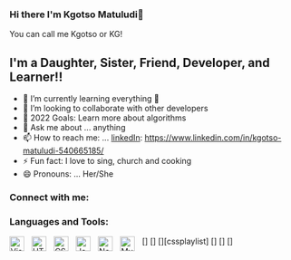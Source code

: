 ### Hi there I'm Kgotso Matuludi👋

You can call me Kgotso or KG!
  
## I'm a Daughter, Sister, Friend, Developer, and Learner!!

- 🌱 I’m currently learning everything 🤣
- 👯 I’m looking to collaborate with other developers
- 🥅 2022 Goals: Learn more about algorithms
- 💬 Ask me about ... anything
- 📫 How to reach me: ... [linkedIn]: https://www.linkedin.com/in/kgotso-matuludi-540665185/
- ⚡ Fun fact: I love to sing, church and cooking
- 😄 Pronouns: ... Her/She


### Connect with me:

[LinkedIn]:(./img/linkedin-light.svg)](https://www.linkedin.com/in/kgotso-matuludi-540665185/)


### Languages and Tools:

[<img align="left" alt="Visual Studio Code" width="26px" src="https://cdn.jsdelivr.net/gh/devicons/devicon/icons/vscode/vscode-original.svg" style="padding-right:10px;" />]
[<img align="left" alt="HTML5" width="26px" src="https://cdn.jsdelivr.net/gh/devicons/devicon/icons/html5/html5-original.svg" style="padding-right:10px;" />]
[<img align="left" alt="CSS3" width="26px" src="https://cdn.jsdelivr.net/gh/devicons/devicon/icons/css3/css3-original.svg" style="padding-right:10px;" />][cssplaylist]
[<img align="left" alt="JavaScript" width="26px" src="https://cdn.jsdelivr.net/gh/devicons/devicon/icons/javascript/javascript-original.svg" style="padding-right:10px;" />]
[<img align="left" alt="Node.js" width="26px" src="https://cdn.jsdelivr.net/gh/devicons/devicon/icons/nodejs/nodejs-original.svg" style="padding-right:10px;" />]
[<img align="left" alt="MySQL" width="26px" src="https://cdn.jsdelivr.net/gh/devicons/devicon/icons/mysql/mysql-original.svg" style="padding-right:10px;" />]
<br />
